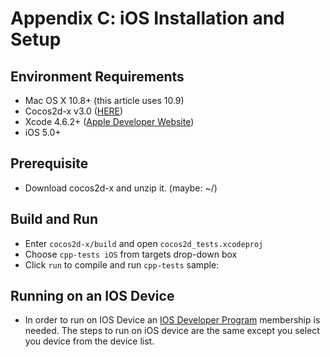 # Appendix C: iOS Installation and Setup

## Environment Requirements
* Mac OS X 10.8+ (this article uses 10.9)
* Cocos2d-x v3.0 ([HERE](http://cocos2d-x.org/download))
* Xcode 4.6.2+ ([Apple Developer Website](https://developer.apple.com/downloads/index.action))
* iOS 5.0+

## Prerequisite 
* Download cocos2d-x and unzip it. (maybe: ~/) 

## Build and Run
* Enter `cocos2d-x/build` and open `cocos2d_tests.xcodeproj`
* Choose `cpp-tests iOS` from targets drop-down box  
* Click `run` to compile and run `cpp-tests` sample:
  
## Running on an IOS Device
* In order to run on IOS Device an [IOS Developer Program](https://developer.apple.com/programs/ios/) membership is needed. The steps to run on iOS device are the same except you select you device from the device list.